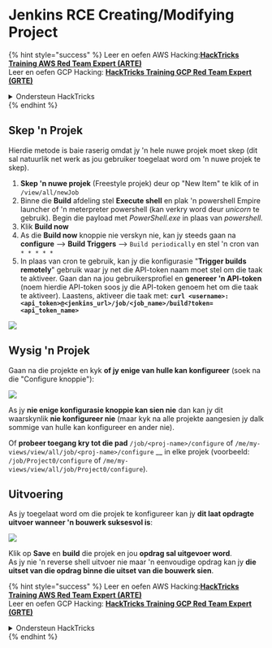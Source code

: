 # Jenkins RCE Creating/Modifying Project

{% hint style="success" %}
Leer en oefen AWS Hacking:<img src="/.gitbook/assets/image.png" alt="" data-size="line">[**HackTricks Training AWS Red Team Expert (ARTE)**](https://training.hacktricks.xyz/courses/arte)<img src="/.gitbook/assets/image.png" alt="" data-size="line">\
Leer en oefen GCP Hacking: <img src="/.gitbook/assets/image (2).png" alt="" data-size="line">[**HackTricks Training GCP Red Team Expert (GRTE)**<img src="/.gitbook/assets/image (2).png" alt="" data-size="line">](https://training.hacktricks.xyz/courses/grte)

<details>

<summary>Ondersteun HackTricks</summary>

* Kyk na die [**intekenplanne**](https://github.com/sponsors/carlospolop)!
* **Sluit aan by die** 💬 [**Discord-groep**](https://discord.gg/hRep4RUj7f) of die [**telegram-groep**](https://t.me/peass) of **volg** ons op **Twitter** 🐦 [**@hacktricks\_live**](https://twitter.com/hacktricks\_live)**.**
* **Deel hacking-truuks deur PR's in te dien by die** [**HackTricks**](https://github.com/carlospolop/hacktricks) en [**HackTricks Cloud**](https://github.com/carlospolop/hacktricks-cloud) github repos.

</details>
{% endhint %}

## Skep 'n Projek

Hierdie metode is baie raserig omdat jy 'n hele nuwe projek moet skep (dit sal natuurlik net werk as jou gebruiker toegelaat word om 'n nuwe projek te skep).

1. **Skep 'n nuwe projek** (Freestyle projek) deur op "New Item" te klik of in `/view/all/newJob`
2. Binne die **Build** afdeling stel **Execute shell** en plak 'n powershell Empire launcher of 'n meterpreter powershell (kan verkry word deur _unicorn_ te gebruik). Begin die payload met _PowerShell.exe_ in plaas van _powershell._
3. Klik **Build now**
1. As die **Build now** knoppie nie verskyn nie, kan jy steeds gaan na **configure** --> **Build Triggers** --> `Build periodically` en stel 'n cron van `* * * * *`
2. In plaas van cron te gebruik, kan jy die konfigurasie "**Trigger builds remotely**" gebruik waar jy net die API-token naam moet stel om die taak te aktiveer. Gaan dan na jou gebruikersprofiel en **genereer 'n API-token** (noem hierdie API-token soos jy die API-token genoem het om die taak te aktiveer). Laastens, aktiveer die taak met: **`curl <username>:<api_token>@<jenkins_url>/job/<job_name>/build?token=<api_token_name>`**

![](<../../.gitbook/assets/image (165).png>)

## Wysig 'n Projek

Gaan na die projekte en kyk **of jy enige van hulle kan konfigureer** (soek na die "Configure knoppie"):

![](<../../.gitbook/assets/image (265).png>)

As jy **nie enige konfigurasie knoppie kan sien nie** dan kan jy dit waarskynlik **nie konfigureer nie** (maar kyk na alle projekte aangesien jy dalk sommige van hulle kan konfigureer en ander nie).

Of **probeer toegang kry tot die pad** `/job/<proj-name>/configure` of `/me/my-views/view/all/job/<proj-name>/configure` \_\_ in elke projek (voorbeeld: `/job/Project0/configure` of `/me/my-views/view/all/job/Project0/configure`).

## Uitvoering

As jy toegelaat word om die projek te konfigureer kan jy **dit laat opdragte uitvoer wanneer 'n bouwerk suksesvol is**:

![](<../../.gitbook/assets/image (98).png>)

Klik op **Save** en **build** die projek en jou **opdrag sal uitgevoer word**.\
As jy nie 'n reverse shell uitvoer nie maar 'n eenvoudige opdrag kan jy **die uitset van die opdrag binne die uitset van die bouwerk sien**.

{% hint style="success" %}
Leer en oefen AWS Hacking:<img src="/.gitbook/assets/image.png" alt="" data-size="line">[**HackTricks Training AWS Red Team Expert (ARTE)**](https://training.hacktricks.xyz/courses/arte)<img src="/.gitbook/assets/image.png" alt="" data-size="line">\
Leer en oefen GCP Hacking: <img src="/.gitbook/assets/image (2).png" alt="" data-size="line">[**HackTricks Training GCP Red Team Expert (GRTE)**<img src="/.gitbook/assets/image (2).png" alt="" data-size="line">](https://training.hacktricks.xyz/courses/grte)

<details>

<summary>Ondersteun HackTricks</summary>

* Kyk na die [**intekenplanne**](https://github.com/sponsors/carlospolop)!
* **Sluit aan by die** 💬 [**Discord-groep**](https://discord.gg/hRep4RUj7f) of die [**telegram-groep**](https://t.me/peass) of **volg** ons op **Twitter** 🐦 [**@hacktricks\_live**](https://twitter.com/hacktricks\_live)**.**
* **Deel hacking-truuks deur PR's in te dien by die** [**HackTricks**](https://github.com/carlospolop/hacktricks) en [**HackTricks Cloud**](https://github.com/carlospolop/hacktricks-cloud) github repos.

</details>
{% endhint %}
